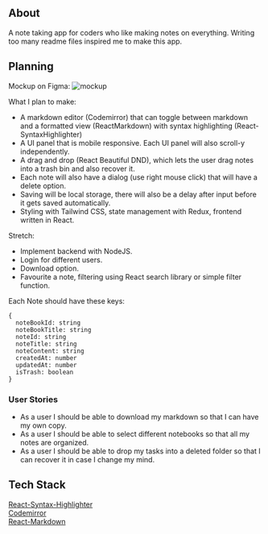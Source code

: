 ## About

A note taking app for coders who like making notes on everything. Writing too many readme files inspired me to make this app.

## Planning

Mockup on Figma:
![mockup](https://github.com/WebDevBernard/UnNamedProjectWIP/blob/main/docs/mockup.png?raw=true)

What I plan to make:

- A markdown editor (Codemirror) that can toggle between markdown and a formatted view (ReactMarkdown) with syntax highlighting (React-SyntaxHighlighter)
- A UI panel that is mobile responsive. Each UI panel will also scroll-y independently.
- A drag and drop (React Beautiful DND), which lets the user drag notes into a trash bin and also recover it.
- Each note will also have a dialog (use right mouse click) that will have a delete option.
- Saving will be local storage, there will also be a delay after input before it gets saved automatically.
- Styling with Tailwind CSS, state management with Redux, frontend written in React.

Stretch:

- Implement backend with NodeJS.
- Login for different users.
- Download option.
- Favourite a note, filtering using React search library or simple filter function.

Each Note should have these keys:

```
{
  noteBookId: string
  noteBookTitle: string
  noteId: string
  noteTitle: string
  noteContent: string
  createdAt: number
  updatedAt: number
  isTrash: boolean
}

```

### User Stories

- As a user I should be able to download my markdown so that I can have my own copy.
- As a user I should be able to select different notebooks so that all my notes are organized.
- As a user I should be able to drop my tasks into a deleted folder so that I can recover it in case I change my mind.

## Tech Stack

[React-Syntax-Highlighter](https://github.com/react-syntax-highlighter/react-syntax-highlighter)<br/>
[Codemirror](https://github.com/uiwjs/react-codemirror)<br/>
[React-Markdown](https://github.com/uiwjs/react-markdown-preview)
